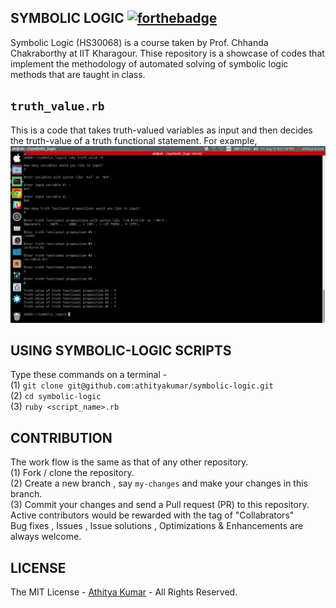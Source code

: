SYMBOLIC LOGIC [![forthebadge](http://forthebadge.com/images/badges/built-with-ruby.svg)](http://forthebadge.com)
--------------
Symbolic Logic (HS30068) is a course taken by Prof. Chhanda Chakraborthy at IIT Kharagour. Thise repository is a showcase of codes that implement the methodology of automated solving of symbolic logic methods that are taught in class.

`truth_value.rb`
----------------
This is a code that takes truth-valued variables as input and then decides the truth-value of a truth functional statement. For example,
<br> <img src = "images/truth_value.png">

USING SYMBOLIC-LOGIC SCRIPTS
----------------------------
Type these commands on a terminal - 
<br> (1)  `git clone git@github.com:athityakumar/symbolic-logic.git`
<br> (2)  `cd symbolic-logic`
<br> (3)  `ruby <script_name>.rb`

CONTRIBUTION
------------
The work flow is the same as that of any other repository. 
<br> (1) Fork / clone the repository.
<br> (2) Create a new branch , say `my-changes` and make your changes in this branch.
<br> (3) Commit your changes and send a Pull request (PR) to this repository.
<br> Active contributors would be rewarded with the tag of "Collabrators"
<br> Bug fixes , Issues , Issue solutions , Optimizations & Enhancements are always welcome.

LICENSE
-------
The MIT License - [Athitya Kumar](http://github.com/athityakumar) - All Rights Reserved.
